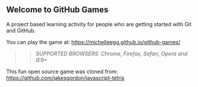 ## Welcome to GitHub Games

A project based learning activity for people who are getting started with Git and GitHub.

You can play the game at: https://michelleegg.github.io/github-games/

>> _*SUPPORTED BROWSERS*: Chrome, Firefox, Safari, Opera and IE9+_

This fun open source game was cloned from: https://github.com/jakesgordon/javascript-tetris
